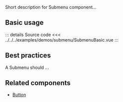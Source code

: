 Short description for Submenu component...

## Basic usage

<SubmenuBasic />

::: details Source code
<<< ../../../examples/demos/submenu/SubmenuBasic.vue
:::

## Best practices

A Submenu should ...

## Related components

- [Button](/components/button/button.doc)
